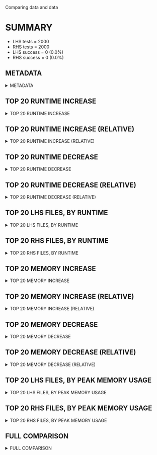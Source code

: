 Comparing data and data


# SUMMARY
- LHS tests = 2000
- RHS tests = 2000
- LHS success = 0  (0.0%)
- RHS success = 0  (0.0%)


## METADATA

<details><summary>METADATA</summary>

# LHS
<pre>
Ramon benchmark for Z3
-
Job description: 
Job tag: smt-sls
Runner: lev-ripper
Z3 repo: Z3Prover/z3
Z3 commit: 49703f8bba0e73fbd2aa6b180f8afdaeadd4d7a4
Z3 branch: 
Z3 options: "-T:30 -f z3_inputs=inputs/QF_NIA_small -f job_tag=smt-baseline -f z3_prepo=Z3Prover/z3 -f z3_ref=master"
Z3 inputs: inputs/QF_BV_SAT
Z3 commit message: remove debug out

Signed-off-by: Nikolaj Bjorner <nbjorner@microsoft.com>

</pre>
# RHS
<pre>
Ramon benchmark for Z3
-
Job description: 
Job tag: smt-sls
Runner: lev-ripper
Z3 repo: Z3Prover/z3
Z3 commit: 49703f8bba0e73fbd2aa6b180f8afdaeadd4d7a4
Z3 branch: 
Z3 options: "-T:30 -f z3_inputs=inputs/QF_NIA_small -f job_tag=smt-baseline -f z3_prepo=Z3Prover/z3 -f z3_ref=master"
Z3 inputs: inputs/QF_BV_SAT
Z3 commit message: remove debug out

Signed-off-by: Nikolaj Bjorner <nbjorner@microsoft.com>

</pre>
</details>


## TOP 20 RUNTIME INCREASE

<details><summary>TOP 20 RUNTIME INCREASE</summary>

|FILE                                                                                        |TIME_L     |TIME_R     |DIFF(s)    |DIFF(%)|
|-------------|-------------:|-------------:|--------------:|------------:|
</details>


## TOP 20 RUNTIME INCREASE (RELATIVE)

<details><summary>TOP 20 RUNTIME INCREASE (RELATIVE)</summary>

|FILE                                                                                        |TIME_L     |TIME_R     |DIFF(s)    |DIFF(%)|
|-------------|-------------:|-------------:|--------------:|------------:|
</details>


## TOP 20 RUNTIME DECREASE

<details><summary>TOP 20 RUNTIME DECREASE</summary>

|FILE                                                                                        |TIME_L     |TIME_R     |DIFF(s)    |DIFF(%)|
|-------------|-------------:|-------------:|--------------:|------------:|
</details>


## TOP 20 RUNTIME DECREASE (RELATIVE)

<details><summary>TOP 20 RUNTIME DECREASE (RELATIVE)</summary>

|FILE                                                                                        |TIME_L     |TIME_R     |DIFF(s)    |DIFF(%)|
|-------------|-------------:|-------------:|--------------:|------------:|
</details>


## TOP 20 LHS FILES, BY RUNTIME

<details><summary>TOP 20 LHS FILES, BY RUNTIME</summary>

|FILE                                                                                       |TIME     |MEM        |
|------------|----------:|---------:|
|bench_2308.smt2                                                                            |   0.067s |1564.0KiB|
|bench_14595.smt2                                                                           |   0.059s |1564.0KiB|
|bench_8110.smt2                                                                            |   0.054s |1564.0KiB|
|bench_335.smt2                                                                             |   0.052s |1560.0KiB|
|bench_248.smt2                                                                             |   0.050s |1560.0KiB|
|bench_16862.smt2                                                                           |   0.050s |1436.0KiB|
|bench_3885.smt2                                                                            |   0.049s |1536.0KiB|
|bench_2867.smt2                                                                            |   0.049s |1788.0KiB|
|bench_3239.smt2                                                                            |   0.049s |1776.0KiB|
|bench_7242.smt2                                                                            |   0.049s |1532.0KiB|
|bench_3094.smt2                                                                            |   0.048s |1764.0KiB|
|bench_2070.smt2                                                                            |   0.048s |1560.0KiB|
|bench_3890.smt2                                                                            |   0.048s |1780.0KiB|
|bench_7329.smt2                                                                            |   0.048s |1576.0KiB|
|bench_2642.smt2                                                                            |   0.048s |1564.0KiB|
|bench_630.smt2                                                                             |   0.046s |1560.0KiB|
|bench_7749.smt2                                                                            |   0.045s |1780.0KiB|
|bench_16594.smt2                                                                           |   0.045s |1784.0KiB|
|bench_3358.smt2                                                                            |   0.043s |1560.0KiB|
|bench_7454.smt2                                                                            |   0.042s |1560.0KiB|
</details>


## TOP 20 RHS FILES, BY RUNTIME

<details><summary>TOP 20 RHS FILES, BY RUNTIME</summary>

|FILE                                                                                       |TIME     |MEM        |
|------------|----------:|---------:|
|bench_2308.smt2                                                                            |   0.067s |1564.0KiB|
|bench_14595.smt2                                                                           |   0.059s |1564.0KiB|
|bench_8110.smt2                                                                            |   0.054s |1564.0KiB|
|bench_335.smt2                                                                             |   0.052s |1560.0KiB|
|bench_248.smt2                                                                             |   0.050s |1560.0KiB|
|bench_16862.smt2                                                                           |   0.050s |1436.0KiB|
|bench_3885.smt2                                                                            |   0.049s |1536.0KiB|
|bench_2867.smt2                                                                            |   0.049s |1788.0KiB|
|bench_3239.smt2                                                                            |   0.049s |1776.0KiB|
|bench_7242.smt2                                                                            |   0.049s |1532.0KiB|
|bench_3094.smt2                                                                            |   0.048s |1764.0KiB|
|bench_2070.smt2                                                                            |   0.048s |1560.0KiB|
|bench_3890.smt2                                                                            |   0.048s |1780.0KiB|
|bench_7329.smt2                                                                            |   0.048s |1576.0KiB|
|bench_2642.smt2                                                                            |   0.048s |1564.0KiB|
|bench_630.smt2                                                                             |   0.046s |1560.0KiB|
|bench_7749.smt2                                                                            |   0.045s |1780.0KiB|
|bench_16594.smt2                                                                           |   0.045s |1784.0KiB|
|bench_3358.smt2                                                                            |   0.043s |1560.0KiB|
|bench_7454.smt2                                                                            |   0.042s |1560.0KiB|
</details>


## TOP 20 MEMORY INCREASE

<details><summary>TOP 20 MEMORY INCREASE</summary>

|FILE                                                                                        |MEM_L         |MEM_R         |DIFF            |DIFF(%)|
|-------------|-------------:|-------------:|--------------:|------------:|
</details>


## TOP 20 MEMORY INCREASE (RELATIVE)

<details><summary>TOP 20 MEMORY INCREASE (RELATIVE)</summary>

|FILE                                                                                        |MEM_L         |MEM_R         |DIFF            |DIFF(%)|
|-------------|-------------:|-------------:|--------------:|------------:|
</details>


## TOP 20 MEMORY DECREASE

<details><summary>TOP 20 MEMORY DECREASE</summary>

|FILE                                                                                        |MEM_L         |MEM_R         |DIFF            |DIFF(%)|
|-------------|-------------:|-------------:|--------------:|------------:|
</details>


## TOP 20 MEMORY DECREASE (RELATIVE)

<details><summary>TOP 20 MEMORY DECREASE (RELATIVE)</summary>

|FILE                                                                                        |MEM_L         |MEM_R         |DIFF            |DIFF(%)|
|-------------|-------------:|-------------:|--------------:|------------:|
</details>


## TOP 20 LHS FILES, BY PEAK MEMORY USAGE

<details><summary>TOP 20 LHS FILES, BY PEAK MEMORY USAGE</summary>

|FILE                                                                                       |TIME     |MEM        |
|------------|----------:|---------:|
|bench_4010.smt2                                                                            |   0.006s |1828.0KiB|
|bench_5188.smt2                                                                            |   0.015s |1812.0KiB|
|bench_3421.smt2                                                                            |   0.030s |1804.0KiB|
|bench_720.smt2                                                                             |   0.039s |1792.0KiB|
|bench_1405.smt2                                                                            |   0.033s |1792.0KiB|
|bin_libsmbsharemodes_vc7225.smt2                                                           |   0.032s |1792.0KiB|
|bv-term-small-rw_47.smt2                                                                   |   0.026s |1792.0KiB|
|bench_91.smt2                                                                              |   0.024s |1792.0KiB|
|bench_3964.smt2                                                                            |   0.021s |1792.0KiB|
|bench_4957.smt2                                                                            |   0.017s |1792.0KiB|
|a60test0004.smt2                                                                           |   0.015s |1792.0KiB|
|bin_libsmbclient_vc1225779.smt2                                                            |   0.014s |1792.0KiB|
|bench_5326.smt2                                                                            |   0.014s |1792.0KiB|
|bench_2867.smt2                                                                            |   0.049s |1788.0KiB|
|bench_4894.smt2                                                                            |   0.039s |1788.0KiB|
|bench_12422.smt2                                                                           |   0.036s |1788.0KiB|
|src_wget_vc17913.smt2                                                                      |   0.036s |1788.0KiB|
|bin_libsmbsharemodes_vc6271.smt2                                                           |   0.034s |1788.0KiB|
|bench_208.smt2                                                                             |   0.034s |1788.0KiB|
|bench_2050.smt2                                                                            |   0.033s |1788.0KiB|
</details>


## TOP 20 RHS FILES, BY PEAK MEMORY USAGE

<details><summary>TOP 20 RHS FILES, BY PEAK MEMORY USAGE</summary>

|FILE                                                                                       |TIME     |MEM        |
|------------|----------:|---------:|
|bench_4010.smt2                                                                            |   0.006s |1828.0KiB|
|bench_5188.smt2                                                                            |   0.015s |1812.0KiB|
|bench_3421.smt2                                                                            |   0.030s |1804.0KiB|
|bench_720.smt2                                                                             |   0.039s |1792.0KiB|
|bench_1405.smt2                                                                            |   0.033s |1792.0KiB|
|bin_libsmbsharemodes_vc7225.smt2                                                           |   0.032s |1792.0KiB|
|bv-term-small-rw_47.smt2                                                                   |   0.026s |1792.0KiB|
|bench_91.smt2                                                                              |   0.024s |1792.0KiB|
|bench_3964.smt2                                                                            |   0.021s |1792.0KiB|
|bench_4957.smt2                                                                            |   0.017s |1792.0KiB|
|a60test0004.smt2                                                                           |   0.015s |1792.0KiB|
|bin_libsmbclient_vc1225779.smt2                                                            |   0.014s |1792.0KiB|
|bench_5326.smt2                                                                            |   0.014s |1792.0KiB|
|bench_2867.smt2                                                                            |   0.049s |1788.0KiB|
|bench_4894.smt2                                                                            |   0.039s |1788.0KiB|
|bench_12422.smt2                                                                           |   0.036s |1788.0KiB|
|src_wget_vc17913.smt2                                                                      |   0.036s |1788.0KiB|
|bin_libsmbsharemodes_vc6271.smt2                                                           |   0.034s |1788.0KiB|
|bench_208.smt2                                                                             |   0.034s |1788.0KiB|
|bench_2050.smt2                                                                            |   0.033s |1788.0KiB|
</details>


## FULL COMPARISON

<details><summary>FULL COMPARISON</summary>

|FILE                                                                                        |TIME_L     |TIME_R     |DIFF(s)    |DIFF(%)|
|-------------|-------------:|-------------:|--------------:|------------:|
</details>
